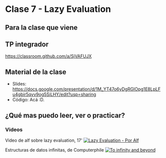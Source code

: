 # Clase 7 - Lazy Evaluation

## Para la clase que viene

## TP integrador

https://classroom.github.com/a/SjVAFUJX

## Material de la clase

- Slides: https://docs.google.com/presentation/d/1M_YT47o6yDgRGIOpg1E8LpLFu4gbir5qvv9og5SiLHY/edit?usp=sharing
- Código: Acá :D.


## ¿Qué mas puedo leer, ver o practicar?

### Videos

Video de alf sobre lazy evaluation, 17'
[![Lazy Evaluation - Por Alf](https://img.youtube.com/vi/wZ0pBezum58/0.jpg)](https://youtu.be/wZ0pBezum58 "Lazy Evaluation - Por Alf")

Estructuras de datos infinitas, de Computerphile
[![To infinity and beyond](https://img.youtube.com/vi/bnRNiE_OVWA/0.jpg)](https://youtu.be/bnRNiE_OVWA "To infinity and beyond")
